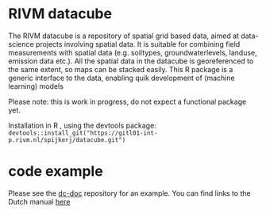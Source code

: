 RIVM datacube
=========

The RIVM datacube is a repository of spatial grid based data, aimed at data-science projects involving spatial data. It is suitable for combining field measurements with spatial data (e.g. soiltypes, groundwaterlevels, landuse, emission data etc.). All the spatial data in the datacube is georeferenced to the same extent, so maps can be stacked easily. This R package is a generic interface to the data, enabling quik development of (machine learning) models 

Please note: this is work in progress, do not expect a functional
package yet.

Installation in R , using the devtools package:
`devtools::install_git("https://gitl01-int-p.rivm.nl/spijkerj/datacube.git")`

code example
============

Please see the [dc-doc](https://gitl01-int-p.rivm.nl/spijkerj/dc-doc/tree/master) repository for an example. You can find links to the Dutch manual [here](https://gitl01-int-p.rivm.nl/spijkerj/datacube/wikis/home)


